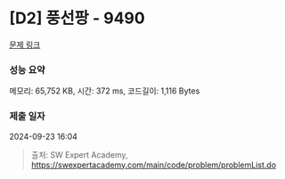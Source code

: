 # [D2] 풍선팡 - 9490 

[문제 링크](https://swexpertacademy.com/main/code/problem/problemDetail.do?contestProbId=AXAerAPaVXMDFARP) 

### 성능 요약

메모리: 65,752 KB, 시간: 372 ms, 코드길이: 1,116 Bytes

### 제출 일자

2024-09-23 16:04



> 출처: SW Expert Academy, https://swexpertacademy.com/main/code/problem/problemList.do